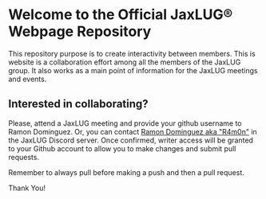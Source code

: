# Welcome to the Official JaxLUG® Webpage Repository

This repository purpose is to create interactivity between members. This is
website is a collaboration effort among all the members of the JaxLUG group.
It also works as a main point of information for the JaxLUG meetings and events.

## Interested in collaborating?

Please, attend a JaxLUG meeting and provide your github username to Ramon Dominguez.
Or, you can contact [Ramon Dominguez aka "R4m0n"](https://github.com/RDominguezFL)
in the JaxLUG Discord server. Once confirmed, writer access will be granted
to your Github account to allow you to make changes and submit pull requests.

Remember to always pull before making a push and then a pull request.

Thank You!
